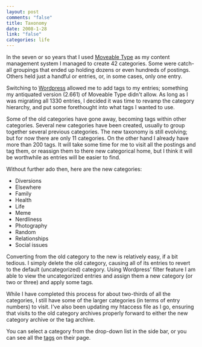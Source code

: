 ```yaml
--- 
layout: post
comments: "false"
title: Taxonomy
date: 2008-1-28
link: "false"
categories: life
---
```

In the seven or so years that I used <a href="http://www.movabletype.org/" title="MovableType.org">Moveable Type</a> as my content management system I managed to create 42 categories.  Some were catch-all groupings that ended up holding dozens or even hundreds of postings.  Others held just a handful or entries, or, in some cases, only one entry.

Switching to <a href="http://wordpress.org" title="Wordpress">Wordpress</a> allowed me to add tags to my entries; something my antiquated version (2.661) of Moveable Type didn't allow.  As long as I was migrating all 1330 entries, I decided it was time to revamp the category hierarchy, and put some forethought into what tags I wanted to use.

Some of the old categories have gone away, becoming tags within other categories.  Several new categories have been created, usually to group together several previous categories.  The new taxonomy is still evolving; but for now there are only 11 categories.  On the other hand I already have more than 200 tags.  It will take some time for me to visit all the postings and tag them, or reassign them to there new categorical home, but I think it will be worthwhile as entries will be easier to find.

Without further ado then, here are the new categories:
<ul>
	<li>Diversions</li>
	<li>Elsewhere</li>
	<li>Family</li>
	<li>Health</li>
	<li>Life</li>
	<li>Meme</li>
	<li>Nerdliness</li>
	<li>Photography</li>
	<li>Random</li>
	<li>Relationships</li>
	<li> Social issues</li>
</ul>
Converting from the old category to the new is relatively easy, if a bit tedious.  I simply delete the old category, causing all of its entries to revert to the default (uncategorized) category.  Using Wordpress' filter feature I am able to view the uncategorized entries and assign them a new category (or two or three) and apply some tags.

While I have completed this process for about two-thirds of all the categories, I still have some of the larger categories (in terms of entry numbers) to visit.  I've also been updating my htaccess file as I go, ensuring that visits to the old category archives properly forward to either the new category archive or the tag archive.

You can select a category from the drop-down list in the side bar, or you can see all the <a href="http://zanshin.net/tags/" title="Tags">tags</a> on their page.
